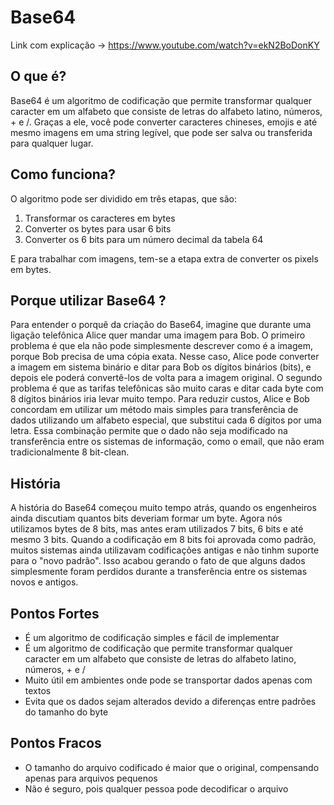 # Base64

Link com explicação -> https://www.youtube.com/watch?v=ekN2BoDonKY

## O que é?
Base64 é um algoritmo de codificação que permite transformar qualquer caracter em um alfabeto que consiste de letras do alfabeto latino, números, + e /. Graças a ele, você pode converter caracteres chineses, emojis e até mesmo imagens em uma string legível, que pode ser salva ou transferida para qualquer lugar.

## Como funciona?

O algoritmo pode ser dividido em três etapas, que são:
1. Transformar os caracteres em bytes
2. Converter os bytes para usar 6 bits
3. Converter os 6 bits para um número decimal da tabela 64 

E para trabalhar com imagens, tem-se a etapa extra de converter os pixels em bytes.

## Porque utilizar Base64 ? 

Para entender o porquê da criação do Base64, imagine que durante uma ligação telefônica Alice quer mandar uma imagem para Bob. O primeiro problema é que ela não pode simplesmente descrever como é a imagem, porque Bob precisa de uma cópia exata. Nesse caso, Alice pode converter a imagem em sistema binário e ditar para Bob os dígitos binários (bits), e depois ele poderá convertê-los de volta para a imagem original. O segundo problema é que as tarifas telefônicas são muito caras e ditar cada byte com 8 dígitos binários iria levar muito tempo. Para reduzir custos, Alice e Bob concordam em utilizar um método mais simples para transferência de dados utilizando um alfabeto especial, que substitui cada 6 dígitos por uma letra. Essa combinação permite que o dado não seja modificado na transferência entre os sistemas de informação, como o email, que não eram tradicionalmente 8 bit-clean.

## História 

A história do Base64 começou muito tempo atrás, quando os engenheiros ainda discutiam quantos bits deveriam formar um byte. Agora nós utilizamos bytes de 8 bits, mas antes eram utilizados 7 bits, 6 bits e até mesmo 3 bits. Quando a codificação em 8 bits foi aprovada como padrão, muitos sistemas ainda utilizavam codificações antigas e não tinhm suporte para o "novo padrão". Isso acabou gerando o fato de que alguns dados simplesmente foram perdidos durante a transferência entre os sistemas novos e antigos.

## Pontos Fortes

* É um algoritmo de codificação simples e fácil de implementar
* É um algoritmo de codificação que permite transformar qualquer caracter em um alfabeto que consiste de letras do alfabeto latino, números, + e /
* Muito útil em ambientes onde pode se transportar dados apenas com textos 
* Evita que os dados sejam alterados devido a diferenças entre padrões do tamanho do byte

## Pontos Fracos

* O tamanho do arquivo codificado é maior que o original, compensando apenas para arquivos pequenos
* Não é seguro, pois qualquer pessoa pode decodificar o arquivo
